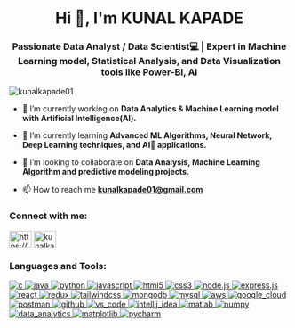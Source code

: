 <h1 align="center">Hi 👋, I'm KUNAL KAPADE</h1>
<h3 align="center">Passionate Data Analyst / Data Scientist💻 | Expert in Machine Learning model, Statistical Analysis, and Data Visualization tools like Power-BI, AI</h3>

<p align="left"> <img src="https://komarev.com/ghpvc/?username=kunalkapade01&label=Profile%20views&color=0e75b6&style=flat" alt="kunalkapade01" /> </p>

- 🔭 I’m currently working on **Data Analytics & Machine Learning model with Artificial Intelligence(AI).**

- 🌱 I’m currently learning **Advanced ML Algorithms, Neural Network, Deep Learning techniques, and AI🤖 applications.**

- 👯 I’m looking to collaborate on **Data Analysis, Machine Learning Algorithm and predictive modeling projects.**

- 📫 How to reach me **kunalkapade01@gmail.com**

<h3 align="left">Connect with me:</h3>
<p align="left">
<a href="https://linkedin.com/in/https://www.linkedin.com/in/kunal-kapade-798292209/" target="blank"><img align="center" src="https://raw.githubusercontent.com/rahuldkjain/github-profile-readme-generator/master/src/images/icons/Social/linked-in-alt.svg" alt="https://www.linkedin.com/in/kunal-kapade-798292209/" height="30" width="40" /></a>
<a href="https://kaggle.com/kunalkapade" target="blank"><img align="center" src="https://raw.githubusercontent.com/rahuldkjain/github-profile-readme-generator/master/src/images/icons/Social/kaggle.svg" alt="kunalkapade" height="30" width="40" /></a>
</p>

<h3 align="left">Languages and Tools:</h3>
<p align="left">
  <a href="https://en.wikipedia.org/wiki/C_(programming_language)" target="_blank" rel="noreferrer"> <img src="https://img.shields.io/badge/C-00599C?style=for-the-badge&logo=c&logoColor=white" alt="c"/> </a>
  <a href="https://www.java.com" target="_blank" rel="noreferrer"> <img src="https://img.shields.io/badge/Java-%23ED8B00.svg?style=for-the-badge&logo=java&logoColor=white" alt="java"/> </a>
  <a href="https://www.python.org" target="_blank" rel="noreferrer"> <img src="https://img.shields.io/badge/Python-3670A0?style=for-the-badge&logo=python&logoColor=ffdd54" alt="python"/> </a>
  <a href="https://developer.mozilla.org/en-US/docs/Web/JavaScript" target="_blank" rel="noreferrer"> <img src="https://img.shields.io/badge/JavaScript-%23323330.svg?style=for-the-badge&logo=javascript&logoColor=%23F7DF1E" alt="javascript"/> </a>
  <a href="https://developer.mozilla.org/en-US/docs/Web/HTML" target="_blank" rel="noreferrer"> <img src="https://img.shields.io/badge/HTML5-%23E34F26.svg?style=for-the-badge&logo=html5&logoColor=white" alt="html5"/> </a>
  <a href="https://developer.mozilla.org/en-US/docs/Web/CSS" target="_blank" rel="noreferrer"> <img src="https://img.shields.io/badge/CSS3-%231572B6.svg?style=for-the-badge&logo=css3&logoColor=white" alt="css3"/> </a>
  <a href="https://nodejs.org" target="_blank" rel="noreferrer"> <img src="https://img.shields.io/badge/Node.js-6DA55F?style=for-the-badge&logo=node.js&logoColor=white" alt="node.js"/> </a>
  <a href="https://expressjs.com" target="_blank" rel="noreferrer"> <img src="https://img.shields.io/badge/Express.js-%23404d59.svg?style=for-the-badge&logo=express&logoColor=%2361DAFB" alt="express.js"/> </a>
  <a href="https://reactjs.org" target="_blank" rel="noreferrer"> <img src="https://img.shields.io/badge/React-%2320232a.svg?style=for-the-badge&logo=react&logoColor=%2361DAFB" alt="react"/> </a>
  <a href="https://redux.js.org" target="_blank" rel="noreferrer"> <img src="https://img.shields.io/badge/Redux-%23593d88.svg?style=for-the-badge&logo=redux&logoColor=white" alt="redux"/> </a>
  <a href="https://tailwindcss.com" target="_blank" rel="noreferrer"> <img src="https://img.shields.io/badge/TailwindCSS-%2338B2AC.svg?style=for-the-badge&logo=tailwind-css&logoColor=white" alt="tailwindcss"/> </a>
  <a href="https://www.mongodb.com" target="_blank" rel="noreferrer"> <img src="https://img.shields.io/badge/MongoDB-%234ea94b.svg?style=for-the-badge&logo=mongodb&logoColor=white" alt="mongodb"/> </a>
  <a href="https://www.mysql.com" target="_blank" rel="noreferrer"> <img src="https://img.shields.io/badge/MySQL-%2300f.svg?style=for-the-badge&logo=mysql&logoColor=white" alt="mysql"/> </a>
  <a href="https://aws.amazon.com" target="_blank" rel="noreferrer"> <img src="https://img.shields.io/badge/AWS-%23FF9900.svg?style=for-the-badge&logo=amazon-aws&logoColor=white" alt="aws"/> </a>
  <a href="https://cloud.google.com" target="_blank" rel="noreferrer"> <img src="https://img.shields.io/badge/Google%20Cloud-4285F4?style=for-the-badge&logo=google-cloud&logoColor=white" alt="google_cloud"/> </a>
  <a href="https://postman.com" target="_blank" rel="noreferrer"> <img src="https://img.shields.io/badge/Postman-FF6C37?style=for-the-badge&logo=postman&logoColor=white" alt="postman"/> </a>
  <a href="https://github.com" target="_blank" rel="noreferrer"> <img src="https://img.shields.io/badge/GitHub-181717?style=for-the-badge&logo=github&logoColor=white" alt="github"/> </a>
  <a href="https://code.visualstudio.com" target="_blank" rel="noreferrer"> <img src="https://img.shields.io/badge/VS%20Code-0078d7?style=for-the-badge&logo=visual%20studio%20code&logoColor=white" alt="vs_code"/> </a>
  <a href="https://www.jetbrains.com/idea/" target="_blank" rel="noreferrer"> <img src="https://img.shields.io/badge/IntelliJ%20IDEA-000000?style=for-the-badge&logo=intellij-idea&logoColor=white" alt="intellij_idea"/> </a>
  <a href="https://www.mathworks.com/products/matlab.html" target="_blank" rel="noreferrer"> <img src="https://img.shields.io/badge/MATLAB-0076A8?style=for-the-badge&logo=mathworks&logoColor=white" alt="matlab"/> </a>
  <a href="https://numpy.org" target="_blank" rel="noreferrer"> <img src="https://img.shields.io/badge/Numpy-013243?style=for-the-badge&logo=numpy&logoColor=white" alt="numpy"/> </a>
  <a href="https://en.wikipedia.org/wiki/Data_analysis" target="_blank" rel="noreferrer"> <img src="https://img.shields.io/badge/Data_Analytics-FF6F00?style=for-the-badge&logo=data-analytics&logoColor=white" alt="data_analytics"/> </a>
  <a href="https://matplotlib.org" target="_blank" rel="noreferrer"> <img src="https://img.shields.io/badge/Matplotlib-013243?style=for-the-badge&logo=matplotlib&logoColor=white" alt="matplotlib"/> </a>
  <a href="https://www.jetbrains.com/pycharm/" target="_blank" rel="noreferrer"> <img src="https://img.shields.io/badge/PyCharm-000000?style=for-the-badge&logo=pycharm&logoColor=white" alt="pycharm"/> </a>
</p>
